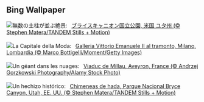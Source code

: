 ## Bing Wallpaper
![](https://www.bing.com/th?id=OHR.BryceHoodoos_JA-JP0914701137_UHD.jpg&w=1000)無数の土柱が並ぶ絶景:&nbsp;&ensp;[ブライスキャニオン国立公園, 米国 ユタ州 (© Stephen Matera/TANDEM Stills + Motion)](https://www.bing.com/th?id=OHR.BryceHoodoos_JA-JP0914701137_UHD.jpg)
<br><br/>
![](https://www.bing.com/th?id=OHR.MilanFashionWeek_IT-IT9622143512_UHD.jpg&w=1000)La Capitale della Moda:&nbsp;&ensp;[Galleria Vittorio Emanuele II al tramonto, Milano, Lombardia (© Marco Bottigelli/Moment/Getty Images)](https://www.bing.com/th?id=OHR.MilanFashionWeek_IT-IT9622143512_UHD.jpg)
<br><br/>
![](https://www.bing.com/th?id=OHR.MillauBridge_FR-FR5934709762_UHD.jpg&w=1000)Un géant dans les nuages:&nbsp;&ensp;[Viaduc de Millau, Aveyron, France (© Andrzej Gorzkowski Photography/Alamy Stock Photo)](https://www.bing.com/th?id=OHR.MillauBridge_FR-FR5934709762_UHD.jpg)
<br><br/>
![](https://www.bing.com/th?id=OHR.BryceHoodoos_ES-ES5738568418_UHD.jpg&w=1000)Un hechizo histórico:&nbsp;&ensp;[Chimeneas de hada, Parque Nacional Bryce Canyon, Utah, EE. UU. (© Stephen Matera/TANDEM Stills + Motion)](https://www.bing.com/th?id=OHR.BryceHoodoos_ES-ES5738568418_UHD.jpg)
<br><br/>
